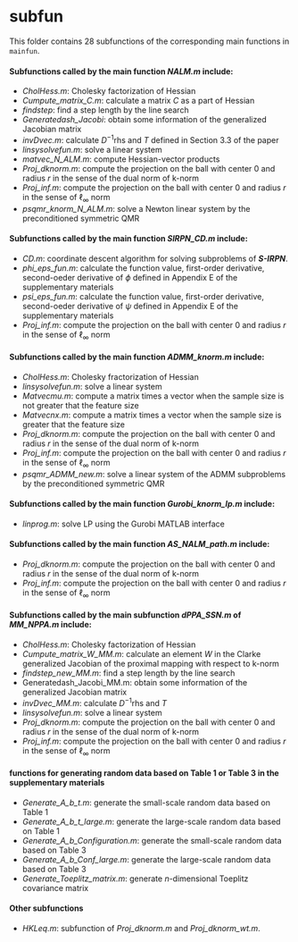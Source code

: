 # subfun
This folder contains 28 subfunctions of the corresponding main functions in `mainfun`.
#### Subfunctions called by the main function *NALM.m* include: 
  - *CholHess.m*:  Cholesky factorization of Hessian
  - *Cumpute_matrix_C.m*: calculate a matrix $C$ as a part of Hessian
  - *findstep*: find a step length by the line search
  - *Generatedash_Jacobi*: obtain some information of the generalized Jacobian matrix
  - *invDvec.m*: calculate $D^{-1}\mbox{rhs}$ and $T$ defined in Section 3.3 of the paper
  - *linsysolvefun.m*: solve a linear system
  - *matvec_N_ALM.m*: compute Hessian-vector products
  - *Proj_dknorm.m*: compute the projection on the ball with center 0 and radius $r$ in the sense of the dual norm of k-norm
  - *Proj_inf.m*: compute the projection on the ball with center 0 and radius $r$ in the sense of $\ell_{\infty}$ norm
  - *psqmr_knorm_N_ALM.m*: solve a Newton linear system by the preconditioned symmetric QMR
#### Subfunctions called by the main function *SIRPN_CD.m* include: 
  - *CD.m*: coordinate descent algorithm for solving subproblems of ***S-IRPN***.
  - *phi_eps_fun.m*: calculate the function value, first-order derivative, second-oeder derivative of $\phi$ defined in Appendix E of the supplementary materials
  - *psi_eps_fun.m*: calculate the function value, first-order derivative, second-oeder derivative of $\psi$ defined in Appendix E of the supplementary materials
  - *Proj_inf.m*: compute the projection on the ball with center 0 and radius $r$ in the sense of $\ell_{\infty}$ norm
#### Subfunctions called by the main function *ADMM_knorm.m* include: 
  - *CholHess.m*:  Cholesky fractorization of Hessian
  - *linsysolvefun.m*: solve a linear system 
  - *Matvecmu.m*: compute a matrix times a vector when the sample size is not greater that the feature size
  - *Matvecnx.m*: compute a matrix times a vector when the sample size is greater that the feature size
  - *Proj_dknorm.m*: compute the projection on the ball with center 0 and radius $r$ in the sense of the dual norm of k-norm
  - *Proj_inf.m*: compute the projection on the ball with center 0 and radius $r$ in the sense of $\ell_{\infty}$ norm
  - *psqmr_ADMM_new.m*: solve a linear system of the ADMM subproblems by the preconditioned symmetric QMR
#### Subfunctions called by the main function *Gurobi_knorm_lp.m* include: 
  - *linprog.m*: solve LP using the Gurobi MATLAB interface
#### Subfunctions called by the main function *AS_NALM_path.m* include: 
  - *Proj_dknorm.m*: compute the projection on the ball with center 0 and radius $r$ in the sense of the dual norm of k-norm
  - *Proj_inf.m*: compute the projection on the ball with center 0 and radius $r$ in the sense of $\ell_{\infty}$ norm
#### Subfunctions called by the main subfunction *dPPA_SSN.m* of *MM_NPPA.m* include: 
  - *CholHess.m*:  Cholesky factorization of Hessian 
  - *Cumpute_matrix_W_MM.m*: calculate an element $W$ in the Clarke generalized Jacobian of the proximal mapping with respect to k-norm
  - *findstep_new_MM.m*: find a step length by the line search
  - Generatedash_Jacobi_MM.m: obtain some information of the generalized Jacobian matrix
  - *invDvec_MM.m*: calculate $D^{-1}\mbox{rhs}$ and $T$ 
  - *linsysolvefun.m*: solve a linear system
  - *Proj_dknorm.m*: compute the projection on the ball with center 0 and radius $r$ in the sense of the dual norm of k-norm
  - *Proj_inf.m*: compute the projection on the ball with center 0 and radius $r$ in the sense of $\ell_{\infty}$ norm
#### functions for generating random data based on Table 1 or Table 3 in the supplementary materials
  - *Generate_A_b_t.m*: generate the small-scale random data based on Table 1 
  - *Generate_A_b_t_large.m*: generate the large-scale random data based on Table 1 
  - *Generate_A_b_Configuration.m*: generate the small-scale random data based on Table 3
  - *Generate_A_b_Conf_large.m*: generate the large-scale random data based on Table 3 
  - *Generate_Toeplitz_matrix.m*: generate $n$-dimensional Toeplitz covariance matrix
#### Other subfunctions
  - *HKLeq.m*: subfunction of *Proj_dknorm.m* and *Proj_dknorm_wt.m*.
 
